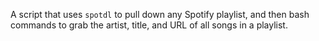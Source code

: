 A script that uses `spotdl` to pull down any Spotify playlist, and then bash commands to grab the artist, title, and URL of all songs in a playlist.
